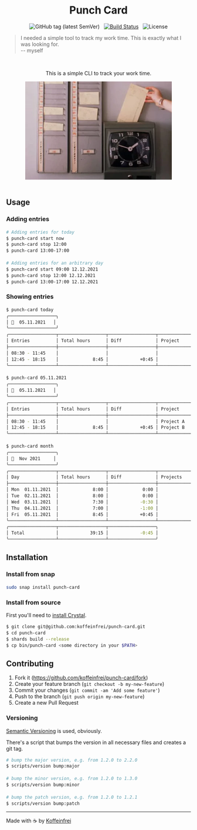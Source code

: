 <h1 align="center">Punch Card</h1>

<div align="center">

![GitHub tag (latest SemVer)](https://img.shields.io/github/v/tag/koffeinfrei/punch-card?color=lightblue&label=version&sort=semver&style=flat-square)
&nbsp;
[![Build Status](https://img.shields.io/github/workflow/status/koffeinfrei/punch-card/CI.svg?label=CI&style=flat-square)](https://github.com/koffeinfrei/punch-card/actions)
&nbsp;
![License](https://img.shields.io/github/license/koffeinfrei/punch-card.svg?style=flat-square)

</div>

> I needed a simple tool to track my work time. This is exactly what I was looking for.<br> -- myself

<br>

<div align="center">

This is a simple CLI to track your work time.

<img src="./punch-card.webp" />

</div>

<br>

## Usage

### Adding entries

```sh
# Adding entries for today
$ punch-card start now
$ punch-card stop 12:00
$ punch-card 13:00-17:00

# Adding entries for an arbitrary day
$ punch-card start 09:00 12.12.2021
$ punch-card stop 12:00 12.12.2021
$ punch-card 13:00-17:00 12.12.2021
```

### Showing entries

```sh
$ punch-card today
╭──────────────────╮
│ 📅  05.11.2021   │
╰──────────────────╯
╭──────────────────┬──────────────────┬──────────────────┬──────────────────╮
│ Entries          │ Total hours      │ Diff             │ Project          │
├──────────────────┼──────────────────┼──────────────────┼──────────────────┤
│ 08:30 - 11:45    │                  │                  │                  │
│ 12:45 - 18:15    │             8:45 │            +0:45 │                  │
╰──────────────────┴──────────────────┴──────────────────┴──────────────────╯

$ punch-card 05.11.2021
╭──────────────────╮
│ 📅  05.11.2021   │
╰──────────────────╯
╭──────────────────┬──────────────────┬──────────────────┬──────────────────╮
│ Entries          │ Total hours      │ Diff             │ Project          │
├──────────────────┼──────────────────┼──────────────────┼──────────────────┤
│ 08:30 - 11:45    │                  │                  │ Project A        │
│ 12:45 - 18:15    │             8:45 │            +0:45 │ Project B        │
╰──────────────────┴──────────────────┴──────────────────┴──────────────────╯

$ punch-card month
╭──────────────────╮
│ 📅  Nov 2021     │
╰──────────────────╯
╭──────────────────┬──────────────────┬──────────────────┬──────────────────╮
│ Day              │ Total hours      │ Diff             │ Projects         │
├──────────────────┼──────────────────┼──────────────────┼──────────────────┤
│ Mon  01.11.2021  │             8:00 │             0:00 │                  │
│ Tue  02.11.2021  │             8:00 │             0:00 │                  │
│ Wed  03.11.2021  │             7:30 │            -0:30 │                  │
│ Thu  04.11.2021  │             7:00 │            -1:00 │                  │
│ Fri  05.11.2021  │             8:45 │            +0:45 │                  │
╰──────────────────┴──────────────────┴──────────────────┴──────────────────╯
╭──────────────────┬──────────────────┬──────────────────╮
│ Total            │            39:15 │            -0:45 │
╰──────────────────┴──────────────────┴──────────────────╯
```

## Installation

### Install from snap

```bash
sudo snap install punch-card
```

### Install from source

First you'll need to [install
Crystal](https://crystal-lang.org/reference/installation/).

 ```bash
 $ git clone git@github.com:koffeinfrei/punch-card.git
 $ cd punch-card
 $ shards build --release
 $ cp bin/punch-card <some directory in your $PATH>
 ```

## Contributing

1. Fork it (<https://github.com/koffeinfrei/punch-card/fork>)
2. Create your feature branch (`git checkout -b my-new-feature`)
3. Commit your changes (`git commit -am 'Add some feature'`)
4. Push to the branch (`git push origin my-new-feature`)
5. Create a new Pull Request

### Versioning

[Semantic Versioning](https://semver.org/) is used, obviously.

There's a script that bumps the version in all necessary files and creates a
git tag.

```bash
# bump the major version, e.g. from 1.2.0 to 2.2.0
$ scripts/version bump:major

# bump the minor version, e.g. from 1.2.0 to 1.3.0
$ scripts/version bump:minor

# bump the patch version, e.g. from 1.2.0 to 1.2.1
$ scripts/version bump:patch
```

---

Made with ☕️  by [Koffeinfrei](https://github.com/koffeinfrei)
